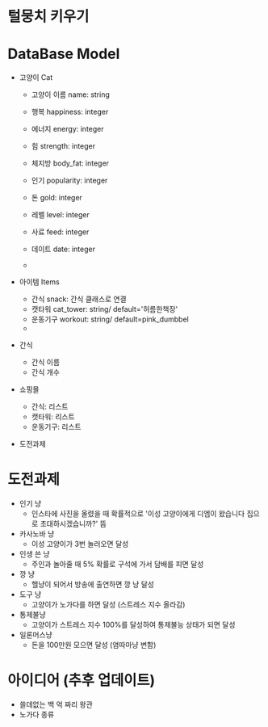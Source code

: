 # 털뭉치 키우기



# DataBase Model

- 고양이 Cat

  - 고양이 이름 name: string

  - 행복 happiness: integer

  - 에너지 energy: integer

  - 힘 strength: integer

  - 체지방 body_fat: integer

  - 인기 popularity: integer

  - 돈 gold: integer
  - 레벨 level: integer
  - 사료 feed: integer
  - 데이트 date: integer
  - 

- 아이템 Items

  - 간식 snack: 간식 클래스로 연결
  - 캣타워 cat_tower: string/ default='허름한책장'
  - 운동기구 workout: string/ default=pink_dumbbel
  - 

- 간식

  - 간식 이름
  - 간식 개수

- 쇼핑몰

  - 간식: 리스트
  - 캣타워: 리스트
  - 운동기구: 리스트

- 도전과제



# 도전과제

- 인기 냥
  - 인스타에 사진을 올렸을 때 확률적으로 '이성 고양이에게 디엠이 왔습니다 집으로 초대하시겠습니까?' 뜸
- 카사노바 냥
  - 이성 고양이가 3번 놀러오면 달성
- 인생 쓴 냥
  - 주인과 놀아줄 때 5% 확률로 구석에 가서 담배를 피면 달성
- 깡 냥
  - 헬냥이 되어서 방송에 출연하면 깡 냥 달성
- 도구 냥
  - 고양이가 노가다를 하면 달성 (스트레스 지수 올라감)
- 통제불냥
  - 고양이가 스트레스 지수 100%를 달성하여 통제불능 상태가 되면 달성
- 일론머스냥
  - 돈을 100만원 모으면 달성 (염따마냥 변함)



# 아이디어 (추후 업데이트)

- 쓸데없는 백 억 짜리 왕관
- 노가다 종류

